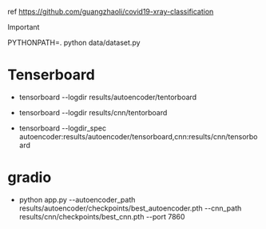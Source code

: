 ref https://github.com/guangzhaoli/covid19-xray-classification

> [!IMPORTANT]
> PYTHONPATH=. python data/dataset.py

# Tenserboard

- tensorboard --logdir results/autoencoder/tentorboard
- tensorboard --logdir results/cnn/tentorboard

- tensorboard --logdir_spec autoencoder:results/autoencoder/tensorboard,cnn:results/cnn/tensorboard

# gradio

- python app.py --autoencoder_path results/autoencoder/checkpoints/best_autoencoder.pth  --cnn_path results/cnn/checkpoints/best_cnn.pth --port 7860

